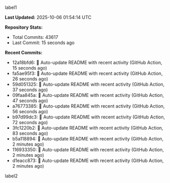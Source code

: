 
label1 
<!-- ACTIVITY_START -->
**Last Updated:** 2025-10-06 01:54:14 UTC

**Repository Stats:**
- Total Commits: 43617
- Last Commit: 15 seconds ago

**Recent Commits:**
- 12a18bfd6: 🤖 Auto-update README with recent activity (GitHub Action, 15 seconds ago)
- fa5ae95f3: 🤖 Auto-update README with recent activity (GitHub Action, 26 seconds ago)
- 59d051325: 🤖 Auto-update README with recent activity (GitHub Action, 37 seconds ago)
- 09faa845a: 🤖 Auto-update README with recent activity (GitHub Action, 47 seconds ago)
- a76773385: 🤖 Auto-update README with recent activity (GitHub Action, 56 seconds ago)
- b97d99dc3: 🤖 Auto-update README with recent activity (GitHub Action, 72 seconds ago)
- 3fc1220b2: 🤖 Auto-update README with recent activity (GitHub Action, 83 seconds ago)
- b5a118894: 🤖 Auto-update README with recent activity (GitHub Action, 2 minutes ago)
- 116933350: 🤖 Auto-update README with recent activity (GitHub Action, 2 minutes ago)
- d1eacc873: 🤖 Auto-update README with recent activity (GitHub Action, 2 minutes ago)
<!-- ACTIVITY_END -->

label2
